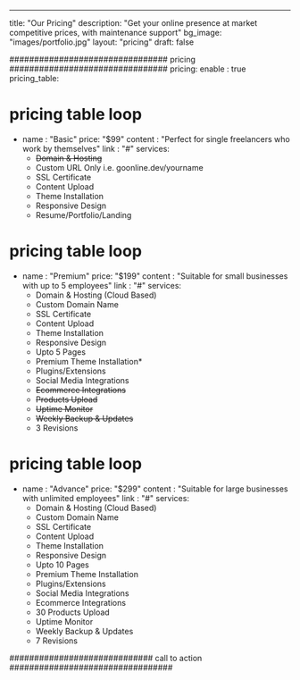 ---
title: "Our Pricing"
description: "Get your online presence at market competitive prices, with maintenance support"
bg_image: "images/portfolio.jpg"
layout: "pricing"
draft: false

################################ pricing ################################
pricing:
  enable : true
  pricing_table:
  # pricing table loop
  - name : "Basic"
    price: "$99"
    content : "Perfect for single freelancers who work by themselves"
    link : "#"
    services:
    - ~~Domain & Hosting~~
    - Custom URL Only i.e. goonline.dev/yourname
    - SSL Certificate
    - Content Upload
    - Theme Installation
    - Responsive Design
    - Resume/Portfolio/Landing
      
  # pricing table loop
  - name : "Premium"
    price: "$199"
    content : "Suitable for small businesses with up to 5 employees"
    link : "#"
    services:
    - Domain & Hosting (Cloud Based)
    - Custom Domain Name
    - SSL Certificate
    - Content Upload
    - Theme Installation
    - Responsive Design
    - Upto 5 Pages
    - Premium Theme Installation*
    - Plugins/Extensions
    - Social Media Integrations
    - ~~Ecommerce Integrations~~
    - ~~Products Upload~~
    - ~~Uptime Monitor~~
    - ~~Weekly Backup & Updates~~
    - 3 Revisions
      
  # pricing table loop
  - name : "Advance"
    price: "$299"
    content : "Suitable for large businesses with unlimited employees"
    link : "#"
    services:
    - Domain & Hosting (Cloud Based)
    - Custom Domain Name
    - SSL Certificate
    - Content Upload
    - Theme Installation
    - Responsive Design
    - Upto 10 Pages
    - Premium Theme Installation
    - Plugins/Extensions
    - Social Media Integrations
    - Ecommerce Integrations
    - 30 Products Upload
    - Uptime Monitor
    - Weekly Backup & Updates
    - 7 Revisions
        
############################# call to action #################################
